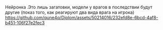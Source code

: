 Нейронка .Это лишь загатовки, модели у врагов в последствии будут другие (показ того, как реагируют два вида врага на игрока)
https://github.com/qune4q/Diplom/assets/50214016/232efd8e-6bcd-4af8-b451-106f27e2fec3
